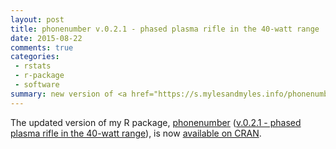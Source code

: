 ```yaml
---
layout: post
title: phonenumber v.0.2.1 - phased plasma rifle in the 40-watt range
date: 2015-08-22
comments: true
categories:
 - rstats
 - r-package
 - software
summary: new version of <a href="https://s.mylesandmyles.info/phonenumber/">phonenumber</a> R package
---
```


The updated version of my R package, [phonenumber](https://s.mylesandmyles.info/phonenumber/) ([v.0.2.1 - phased plasma rifle in the 40-watt range](https://github.com/scumdogsteev/phonenumber/releases/tag/v0.2.1)), is now [available on CRAN](https://cran.r-project.org/web/packages/phonenumber/index.html).